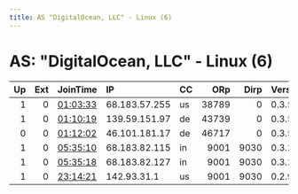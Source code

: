 ```yaml
---
title: AS "DigitalOcean, LLC" - Linux (6)
---
```


# AS: "DigitalOcean, LLC" - Linux (6)

|   Up |   Ext | JoinTime                                                                                            | IP            | CC   |   ORp |   Dirp | Version   | Contact   | Nickname   |   eFamMembers |
|-----:|------:|:----------------------------------------------------------------------------------------------------|:--------------|:-----|------:|-------:|:----------|:----------|:-----------|--------------:|
|    1 |     0 | [01:03:33](https://metrics.torproject.org/rs.html#details/60AE1354B4448BB3BFB1CD8B23B9B868AEF0FF01) | 68.183.57.255 | us   | 38789 |      0 | 0.3.5.7   | None      | Unnamed    |             1 |
|    1 |     0 | [01:10:19](https://metrics.torproject.org/rs.html#details/D0BAE99C17EBA9E0B5A4092B92D2CD306E47104C) | 139.59.151.97 | de   | 43739 |      0 | 0.3.5.7   | None      | Unnamed    |             1 |
|    0 |     0 | [01:12:02](https://metrics.torproject.org/rs.html#details/586216AAE700AA38C64056F308D0ABA9F21C4E14) | 46.101.181.17 | de   | 46717 |      0 | 0.3.5.7   | None      | Unnamed    |             1 |
|    1 |     0 | [05:35:10](https://metrics.torproject.org/rs.html#details/24CDB0A4E81D4E7A80268854284724E16EB14D2E) | 68.183.82.115 | in   |  9001 |   9030 | 0.3.2.10  | None      | Unnamed    |             1 |
|    1 |     0 | [05:35:18](https://metrics.torproject.org/rs.html#details/9D61648FC0524DAD9B1449143AAB3CAE061CC528) | 68.183.82.127 | in   |  9001 |   9030 | 0.3.2.10  | None      | Unnamed    |             1 |
|    1 |     0 | [23:14:21](https://metrics.torproject.org/rs.html#details/70FDF01DF2EDF3D49CC56496D3C6F168BE250B1A) | 142.93.31.1   | us   |  9001 |   9030 | 0.2.9.11  | None      | tionnypos  |             1 |
